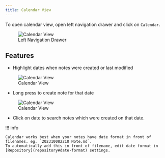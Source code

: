 ```yaml
---
title: Calendar View
---
```


To open calendar view, open left navigation drawer and click on `Calendar`.

<figure>
<img src="/assets/img/nav-bar-calendar.png" alt="Calendar View"/>
 <figcaption>Left Navigation Drawer</figcaption>
</figure>

## Features 

- Highlight dates when notes were created or last modified

<figure>
<img src="/assets/img/calendar.webp" alt="Calendar View"/>
 <figcaption>Calendar View</figcaption>
</figure>

- Long press to create note for that date

<figure>
<img src="/assets/img/calendar1.webp" alt="Calendar View"/>
 <figcaption>Calendar View</figcaption>
</figure>

- Click on date to search notes which were created on that date.

!!! info

    Calendar works best when your notes have date format in front of filenames. eg. `202310082210 Note.md`.
    To automatically add this in front of filename, edit date format in [Repository](repository#date-format) settings.
